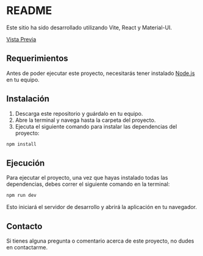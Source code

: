 # README

Este sitio ha sido desarrollado utilizando Vite, React y Material-UI.

[Vista Previa]((https://andresbarrosodev.github.io/prueba-tecnica-react/))

## Requerimientos

Antes de poder ejecutar este proyecto, necesitarás tener instalado [Node.js](https://nodejs.org/) en tu equipo. 

## Instalación

1. Descarga este repositorio y guárdalo en tu equipo.
2. Abre la terminal y navega hasta la carpeta del proyecto.
3. Ejecuta el siguiente comando para instalar las dependencias del proyecto:

```sh
npm install
```

## Ejecución

Para ejecutar el proyecto, una vez que hayas instalado todas las dependencias, debes correr el siguiente comando en la terminal:

```sh
npm run dev
```

Esto iniciará el servidor de desarrollo y abrirá la aplicación en tu navegador.

## Contacto

Si tienes alguna pregunta o comentario acerca de este proyecto, no dudes en contactarme.